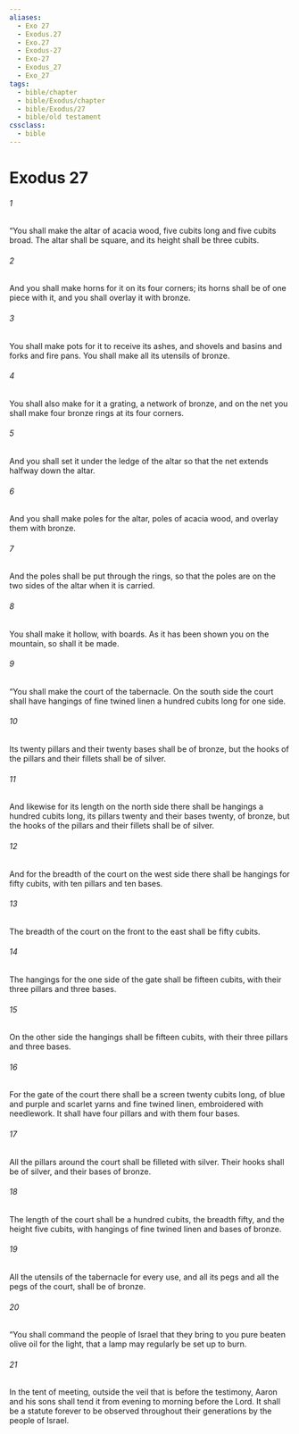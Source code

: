 ```yaml
---
aliases:
  - Exo 27
  - Exodus.27
  - Exo.27
  - Exodus-27
  - Exo-27
  - Exodus_27
  - Exo_27
tags:
  - bible/chapter
  - bible/Exodus/chapter
  - bible/Exodus/27
  - bible/old testament
cssclass:
  - bible
---
```


# Exodus 27

###### 1
“You shall make the altar of acacia wood, five cubits long and five cubits broad. The altar shall be square, and its height shall be three cubits.
###### 2
And you shall make horns for it on its four corners; its horns shall be of one piece with it, and you shall overlay it with bronze.
###### 3
You shall make pots for it to receive its ashes, and shovels and basins and forks and fire pans. You shall make all its utensils of bronze.
###### 4
You shall also make for it a grating, a network of bronze, and on the net you shall make four bronze rings at its four corners.
###### 5
And you shall set it under the ledge of the altar so that the net extends halfway down the altar.
###### 6
And you shall make poles for the altar, poles of acacia wood, and overlay them with bronze.
###### 7
And the poles shall be put through the rings, so that the poles are on the two sides of the altar when it is carried.
###### 8
You shall make it hollow, with boards. As it has been shown you on the mountain, so shall it be made.
###### 9
“You shall make the court of the tabernacle. On the south side the court shall have hangings of fine twined linen a hundred cubits long for one side.
###### 10
Its twenty pillars and their twenty bases shall be of bronze, but the hooks of the pillars and their fillets shall be of silver.
###### 11
And likewise for its length on the north side there shall be hangings a hundred cubits long, its pillars twenty and their bases twenty, of bronze, but the hooks of the pillars and their fillets shall be of silver.
###### 12
And for the breadth of the court on the west side there shall be hangings for fifty cubits, with ten pillars and ten bases.
###### 13
The breadth of the court on the front to the east shall be fifty cubits.
###### 14
The hangings for the one side of the gate shall be fifteen cubits, with their three pillars and three bases.
###### 15
On the other side the hangings shall be fifteen cubits, with their three pillars and three bases.
###### 16
For the gate of the court there shall be a screen twenty cubits long, of blue and purple and scarlet yarns and fine twined linen, embroidered with needlework. It shall have four pillars and with them four bases.
###### 17
All the pillars around the court shall be filleted with silver. Their hooks shall be of silver, and their bases of bronze.
###### 18
The length of the court shall be a hundred cubits, the breadth fifty, and the height five cubits, with hangings of fine twined linen and bases of bronze.
###### 19
All the utensils of the tabernacle for every use, and all its pegs and all the pegs of the court, shall be of bronze.
###### 20
“You shall command the people of Israel that they bring to you pure beaten olive oil for the light, that a lamp may regularly be set up to burn.
###### 21
In the tent of meeting, outside the veil that is before the testimony, Aaron and his sons shall tend it from evening to morning before the Lord. It shall be a statute forever to be observed throughout their generations by the people of Israel.


